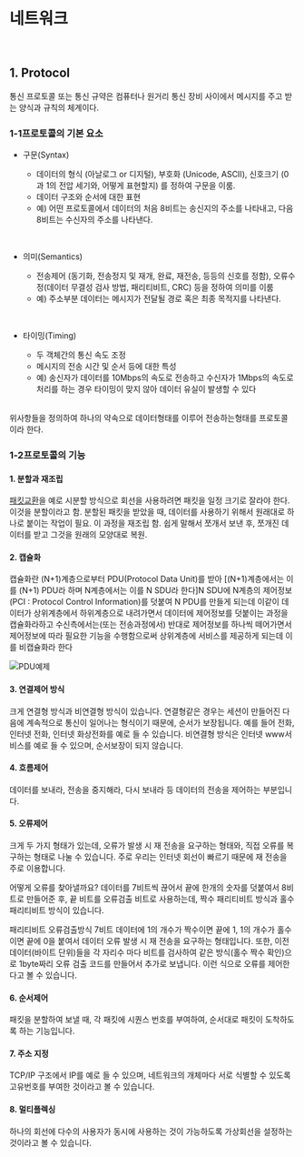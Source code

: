 # 네트워크 
<br>


## 1. Protocol
통신 프로토콜 또는 통신 규약은 컴퓨터나 원거리 통신 장비 사이에서 메시지를 주고 받는 양식과 규칙의 체계이다. 

### 1-1프로토콜의 기본 요소
 

 
- 구문(Syntax)

  -  데이터의 형식 (아날로그 or 디지털), 부호화 (Unicode, ASCII), 신호크기 (0과 1의 전압 세기와, 어떻게 표현할지) 를 정하여 구문을 이룸.
  - 데이터 구조와 순서에 대한 표현
  - 예) 어떤 프로토콜에서 데이터의 처음 8비트는 송신지의 주소를 나타내고, 다음 8비트는 수신자의 주소를 나타낸다.

 
- 의미(Semantics)

  -  전송제어 (동기화, 전송정지 및 재개, 완료, 재전송, 등등의 신호를 정함), 오류수정(데이터 무결성 검사 방법, 패리티비트, CRC) 등을 정하여 의미를 이룸
  - 예) 주소부분 데이터는 메시지가 전달될 경로 혹은 최종 목적지를 나타낸다.

 
- 타이밍(Timing)

  - 두 객체간의 통신 속도 조정
  - 메시지의 전송 시간 및 순서 등에 대한 특성
  - 예) 송신자가 데이터를 10Mbps의 속도로 전송하고 수신자가 1Mbps의 속도로 처리를 하는 경우 타이밍이 맞지 않아 데이터 유실이 발생할 수 있다
  
<br>
위사항들을 정의하여 하나의 약속으로 데이터형태를 이루어 전송하는형태를 프로토콜이라 한다.


### 1-2프로토콜의 기능


#### 1. 분할과 재조립
 [패킷교환](https://better-together.tistory.com/110)을 예로 시분할 방식으로 회선을 사용하려면 패킷을 일정 크기로 잘라야 한다. 이것을 분할이라고 함.
 분할된 패킷을 받았을 때, 데이터를 사용하기 위해서 원래대로 하나로 붙이는 작업이 필요. 이 과정을 재조립 함.
 쉽게 말해서 쪼개서 보낸 후, 쪼개진 데이터를 받고 그것을 원래의 모양대로 복원.

#### 2. 캡슐화

 캡슐화란 (N+1)계층으로부터 PDU(Protocol Data Unit)를 받아 [(N+1)계층에서는 이를 (N+1) PDU라 하며 N계층에서는 이를 N SDU라 한다]N SDU에 N계층의 제어정보(PCI : Protocol Control Information)를 덧붙여 N PDU를 만들게 되는데 이같이 데이터가 상위계층에서 하위계층으로 내려가면서 데이터에 제어정보를 덧붙이는 과정을 캡슐화라하고 수신측에서는(또는 전송과정에서) 반대로 제어정보를 하나씩 떼어가면서 제어정보에 따라 필요한 기능을 수행함으로써 상위계층에 서비스를 제공하게 되는데 이를 비캡슐화라 한다
 
 
 ![PDU예제](https://velog.velcdn.com/images/winckey0/post/4d5e1c89-2c39-4edb-a64f-06286284b835/image.png)

 

#### 3. 연결제어 방식
 크게 연결형 방식과 비연결형 방식이 있습니다.
 연결형같은 경우는 세션이 만들어진 다음에 계속적으로 통신이 일어나는 형식이기 때문에, 순서가 보장됩니다. 예를 들어 전화, 인터넷 전화, 인터넷 화상전화를 예로 들 수 있습니다.
 비연결형 방식은 인터넷 www서비스를 예로 들 수 있으며, 순서보장이 되지 않습니다.

#### 4. 흐름제어
데이터를 보내라, 전송을 중지해라, 다시 보내라 등 데이터의 전송을 제어하는 부분입니다.

#### 5. 오류제어
 크게 두 가지 형태가 있는데, 오류가 발생 시 재 전송을 요구하는 형태와, 직접 오류를 복구하는 형태로 나눌 수 있습니다. 주로 우리는 인터넷 회선이 빠르기 때문에 재 전송을 주로 이용합니다.

 어떻게 오류를 찾아낼까요?
 데이터를 7비트씩 끊어서 끝에 한개의 숫자를 덧붙여서 8비트로 만들어준 후, 끝 비트를 오류검출 비트로 사용하는데, 짝수 패리티비트 방식과 홀수 패리티비트 방식이 있습니다.

패리티비트 오류검출방식
 7비트 데이터에 1의 개수가 짝수이면 끝에 1, 1의 개수가 홀수이면 끝에 0을 붙여서 데이터 오류 발생 시 재 전송을 요구하는 형태입니다. 또한, 이전 데이터(바이트 단위)들을 각 자리수 마다 비트를 검사하여 같은 방식(홀수 짝수 확인)으로 1byte짜리 오류 검출 코드를 만들어서 추가로 보냅니다. 이런 식으로 오류를 제어한다고 볼 수 있습니다.

#### 6. 순서제어
 패킷을 분할하여 보낼 때, 각 패킷에 시퀀스 번호를 부여하여, 순서대로 패킷이 도착하도록 하는 기능입니다.

#### 7. 주소 지정
 TCP/IP 구조에서 IP를 예로 들 수 있으며, 네트워크의 개체마다 서로 식별할 수 있도록 고유번호를 부여한 것이라고 볼 수 있습니다.

#### 8. 멀티플렉싱
 하나의 회선에 다수의 사용자가 동시에 사용하는 것이 가능하도록 가상회선을 설정하는 것이라고 볼 수 있습니다.







